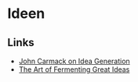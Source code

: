 # Ideen

## Links

- [John Carmack on Idea Generation](https://amasad.me/carmack)
- [The Art of Fermenting Great Ideas](https://blog.nateliason.com/p/fermenting-great-ideas)